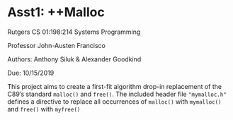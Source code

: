 # Asst1: ++Malloc

Rutgers CS 01:198:214 Systems Programming

Professor John-Austen Francisco

Authors: Anthony Siluk & Alexander Goodkind

Due: 10/15/2019

This project aims to create a first-fit algorithm drop-in replacement of the C89’s standard `malloc()` and `free()`. The included header file `"mymalloc.h"` defines a directive to replace all occurrences of `malloc()` with `mymalloc()` and `free()` with `myfree()`

